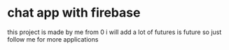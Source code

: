 <h1>  chat app with firebase </h1>

<p>  this project is made by me from 0  
     i will add a lot of futures is future so just follow me for more applications
     
</p>